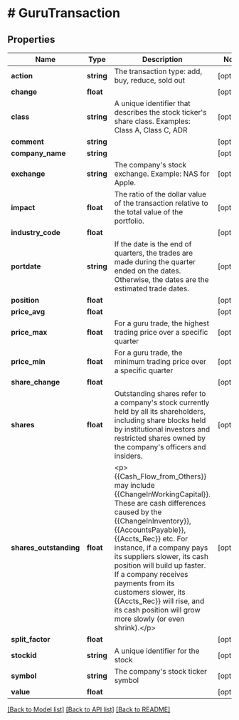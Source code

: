 # # GuruTransaction

## Properties

Name | Type | Description | Notes
------------ | ------------- | ------------- | -------------
**action** | **string** | The transaction type: add, buy, reduce, sold out | [optional]
**change** | **float** |  | [optional]
**class** | **string** | A unique identifier that describes the stock ticker&#39;s share class. Examples: Class A, Class C, ADR | [optional]
**comment** | **string** |  | [optional]
**company_name** | **string** |  | [optional]
**exchange** | **string** | The company&#39;s stock exchange. Example: NAS for Apple. | [optional]
**impact** | **float** | The ratio of the dollar value of the transaction relative to the total value of the portfolio. | [optional]
**industry_code** | **float** |  | [optional]
**portdate** | **string** | If the date is the end of quarters, the trades are made during the quarter ended on the dates. Otherwise, the dates are the estimated trade dates. | [optional]
**position** | **float** |  | [optional]
**price_avg** | **float** |  | [optional]
**price_max** | **float** | For a guru trade, the highest trading price over a specific quarter | [optional]
**price_min** | **float** | For a guru trade, the minimum trading price over a specific quarter | [optional]
**share_change** | **float** |  | [optional]
**shares** | **float** | Outstanding shares refer to a company&#39;s stock currently held by all its shareholders, including share blocks held by institutional investors and restricted shares owned by the company&#39;s officers and insiders. | [optional]
**shares_outstanding** | **float** | &lt;p&gt;{{Cash_Flow_from_Others}} may include {{ChangeInWorkingCapital}}. These are cash differences caused by the {{ChangeInInventory}}, {{AccountsPayable}}, {{Accts_Rec}} etc. For instance, if a company pays its suppliers slower, its cash position will build up faster. If a company receives payments from its customers slower, its {{Accts_Rec}} will rise, and its cash position will grow more slowly (or even shrink).&lt;/p&gt; | [optional]
**split_factor** | **float** |  | [optional]
**stockid** | **string** | A unique identifier for the stock | [optional]
**symbol** | **string** | The company&#39;s stock ticker symbol | [optional]
**value** | **float** |  | [optional]

[[Back to Model list]](../../README.md#models) [[Back to API list]](../../README.md#endpoints) [[Back to README]](../../README.md)
